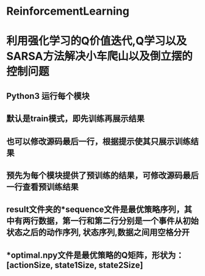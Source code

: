 # ReinforcementLearning
利用强化学习的Q价值迭代,Q学习以及SARSA方法解决小车爬山以及倒立摆的控制问题
==============
Python3 运行每个模块
---------------------
默认是train模式，即先训练再展示结果
-
也可以修改源码最后一行，根据提示使其只展示训练结果
-
预先为每个模块提供了预训练的结果，可修改源码最后一行查看预训练结果
-
result文件夹的*sequence文件是最优策略序列，其中有两行数据，第一行和第二行分别是一个事件从初始状态之后的动作序列, 状态序列,数据之间用空格分开
-
*optimal.npy文件是最优策略的Q矩阵，形状为：[actionSize, state1Size, state2Size]
-
